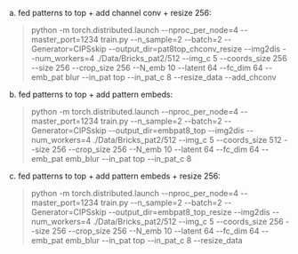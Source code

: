 

a. fed patterns to top + add channel conv + resize 256:

> python -m torch.distributed.launch --nproc_per_node=4 --master_port=1234 train.py --n_sample=2 --batch=2 --Generator=CIPSskip --output_dir=pat8top_chconv_resize --img2dis --num_workers=4 ./Data/Bricks_pat2/512 --img_c 5 --coords_size 256 --size 256 --crop_size 256 --N_emb 10 --latent 64 --fc_dim 64 --emb_pat blur --in_pat top --in_pat_c 8 --resize_data --add_chconv


b. fed patterns to top + add pattern embeds:

> python -m torch.distributed.launch --nproc_per_node=4 --master_port=1234 train.py --n_sample=2 --batch=2 --Generator=CIPSskip --output_dir=embpat8_top --img2dis --num_workers=4 ./Data/Bricks_pat2/512 --img_c 5 --coords_size 512 --size 256 --crop_size 256 --N_emb 10 --latent 64 --fc_dim 64 --emb_pat emb_blur --in_pat top --in_pat_c 8

c. fed patterns to top + add pattern embeds + resize 256:

> python -m torch.distributed.launch --nproc_per_node=4 --master_port=1234 train.py --n_sample=2 --batch=2 --Generator=CIPSskip --output_dir=embpat8_top_resize --img2dis --num_workers=4 ./Data/Bricks_pat2/512 --img_c 5 --coords_size 256 --size 256 --crop_size 256 --N_emb 10 --latent 64 --fc_dim 64 --emb_pat emb_blur --in_pat top --in_pat_c 8 --resize_data
